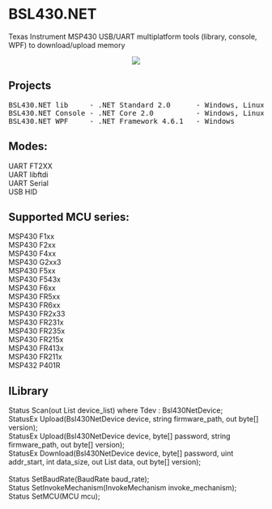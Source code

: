 # BSL430.NET
Texas Instrument MSP430 USB/UART multiplatform tools (library, console, WPF) to download/upload memory<br>

<p align="center"><a href="https://1iq.cz/img/C9a2k/j9vCu.png"><img src="https://1iq.cz/img/C9a2k/j9vCu.png"></img></a></p>

## Projects
<pre>
BSL430.NET lib     - .NET Standard 2.0      - Windows, Linux, macOS
BSL430.NET Console - .NET Core 2.0          - Windows, Linux, macOS
BSL430.NET WPF     - .NET Framework 4.6.1   - Windows
</pre>

## Modes:
UART FT2XX<br>
UART libftdi<br>
UART Serial<br>
USB  HID<br>

## Supported MCU series:
MSP430 F1xx<br>
MSP430 F2xx<br>
MSP430 F4xx<br>
MSP430 G2xx3<br>
MSP430 F5xx<br>
MSP430 F543x<br>
MSP430 F6xx<br>
MSP430 FR5xx<br>
MSP430 FR6xx<br>
MSP430 FR2x33<br>
MSP430 FR231x<br>
MSP430 FR235x<br>
MSP430 FR215x<br>
MSP430 FR413x<br>
MSP430 FR211x<br>
MSP432 P401R<br>

## ILibrary
Status Scan<Tdev>(out List<Tdev> device_list) where Tdev : Bsl430NetDevice;<br>
StatusEx Upload(Bsl430NetDevice device, string firmware_path, out byte[] version);  <br>
StatusEx Upload(Bsl430NetDevice device, byte[] password, string firmware_path, out byte[] version);<br>
StatusEx Download(Bsl430NetDevice device, byte[] password, uint addr_start, int data_size, out List<byte> data, out byte[] version);<br>
<br>
Status SetBaudRate(BaudRate baud_rate);<br>
Status SetInvokeMechanism(InvokeMechanism invoke_mechanism);<br>
Status SetMCU(MCU mcu);<br>
